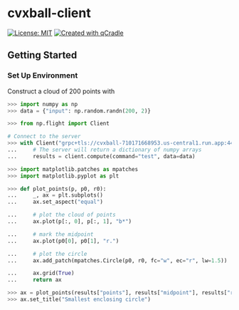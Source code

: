 # cvxball-client

[![License: MIT](https://img.shields.io/badge/License-MIT-yellow.svg)](LICENSE)
[![Created with qCradle](https://img.shields.io/badge/Created%20with-qCradle-blue?style=flat-square)](https://github.com/tschm/experiments)

## Getting Started

### **Set Up Environment**

Construct a cloud of $200$ points with

```python
>>> import numpy as np
>>> data = {"input": np.random.randn(200, 2)}
```

```python
>>> from np.flight import Client

# Connect to the server
>>> with Client("grpc+tls://cvxball-710171668953.us-central1.run.app:443") as client:
...     # The server will return a dictionary of numpy arrays
...     results = client.compute(command="test", data=data)
```

```python
>>> import matplotlib.patches as mpatches
>>> import matplotlib.pyplot as plt

>>> def plot_points(p, p0, r0):
...     _, ax = plt.subplots()
...     ax.set_aspect("equal")

...     # plot the cloud of points
...     ax.plot(p[:, 0], p[:, 1], "b*")

...     # mark the midpoint
...     ax.plot(p0[0], p0[1], "r.")

...     # plot the circle
...     ax.add_patch(mpatches.Circle(p0, r0, fc="w", ec="r", lw=1.5))

...     ax.grid(True)
...     return ax

>>> ax = plot_points(results["points"], results["midpoint"], results["radius"])
>>> ax.set_title("Smallest enclosing circle")
```
